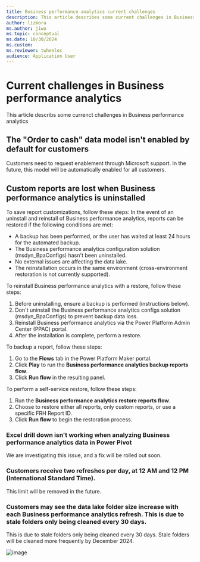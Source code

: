 ```yaml
---
title: Business performance analytics current challenges
description: This article describes some current challenges in Business performance analytics.
author: lizmora
ms.author: jiwo
ms.topic: conceptual
ms.date: 10/30/2024
ms.custom:
ms.reviewer: twheeloc 
audience: Application User
---
```


# Current challenges in Business performance analytics

This article describs some currenct challenges in Business performance analytics

## The "Order to cash" data model isn't enabled by default for customers
Customers need to request enablement through Microsoft support. In the future, this model will be automatically enabled for all customers.

## Custom reports are lost when Business performance analytics is uninstalled
To save report customizations, follow these steps:
In the event of an uninstall and reinstall of Business performance analytics, reports can be restored if the following conditions are met:
 - A backup has been performed, or the user has waited at least 24 hours for the automated backup.
 - The Business performance analytics configuration solution (msdyn_BpaConfigs) hasn't been uninstalled.
 - No external issues are affecting the data lake.
 - The reinstallation occurs in the same environment (cross-environment restoration is not currently supported).

To reinstall Business performance analytics with a restore, follow these steps:
1. Before uninstalling, ensure a backup is performed (instructions below).
2. Don't uninstall the Business performance analytics configs solution (msdyn_BpaConfigs) to prevent backup data loss.
3. Reinstall Business performance analytics via the Power Platform Admin Center (PPAC) portal.
4. After the installation is complete, perform a restore.

To backup a report, follow these steps:
1. Go to the **Flows** tab in the Power Platform Maker portal.
2. Click **Play** to run the **Business performance analytics backup reports flow**.
3. Click **Run flow** in the resulting panel.


To perform a self-service restore, follow these steps:
1. Run the **Business performance analytics restore reports flow**.
2.  Choose to restore either all reports, only custom reports, or use a specific FRH Report ID.
3.  Click **Run flow** to begin the restoration process.


### Excel drill down isn't working when analyzing Business performance analytics data in Power Pivot
We are investigating this issue, and a fix will be rolled out soon.

### Customers receive two refreshes per day, at 12 AM and 12 PM (International Standard Time).
This limit will be removed in the future. 

### Customers may see the data lake folder size increase with each Business performance analytics refresh. This is due to stale folders only being cleaned every 30 days.
This is due to stale folders only being cleaned every 30 days. Stale folders will be cleaned more frequently by December 2024.

![image](https://github.com/user-attachments/assets/881c9783-b7cb-4b35-83b1-807072ff2272)
